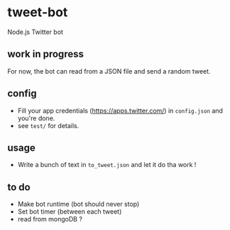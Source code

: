 # tweet-bot

Node.js Twitter bot

## work in progress

For now, the bot can read from a JSON file and send a random tweet.

## config

- Fill your app credentials (https://apps.twitter.com/) in `config.json` and you're done.
- see `test/` for details.

## usage

- Write a bunch of text in `to_tweet.json` and let it do tha work !

## to do

- Make bot runtime (bot should never stop)
- Set bot timer (between each tweet)
- read from mongoDB ?